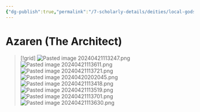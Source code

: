 ```yaml
---
{"dg-publish":true,"permalink":"/7-scholarly-details/deities/local-gods/azaren/","noteIcon":""}
---
```


# Azaren (The Architect)

>[!grid]
>![Pasted image 20240421113247.png](/img/user/x.%20Assets/Attachments/Pasted%20image%2020240421113247.png)
>![Pasted image 20240421113611.png](/img/user/x.%20Assets/Attachments/Pasted%20image%2020240421113611.png)
>![Pasted image 20240421113721.png](/img/user/x.%20Assets/Attachments/Pasted%20image%2020240421113721.png)
>![Pasted image 20240420202045.png](/img/user/x.%20Assets/Attachments/Pasted%20image%2020240420202045.png)
>![Pasted image 20240421113418.png](/img/user/x.%20Assets/Attachments/Pasted%20image%2020240421113418.png)
>![Pasted image 20240421113519.png](/img/user/x.%20Assets/Attachments/Pasted%20image%2020240421113519.png)
>![Pasted image 20240421113701.png](/img/user/x.%20Assets/Attachments/Pasted%20image%2020240421113701.png)
>![Pasted image 20240421113630.png](/img/user/x.%20Assets/Attachments/Pasted%20image%2020240421113630.png)

